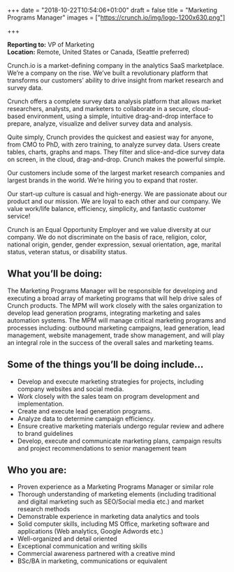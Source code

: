+++
date = "2018-10-22T10:54:06+01:00"
draft = false
title = "Marketing Programs Manager"
images = ["https://crunch.io/img/logo-1200x630.png"]

+++

**Reporting to:** VP of Marketing
<br>
**Location:** Remote, United States or Canada, (Seattle preferred)

Crunch.io is a market-defining company in the analytics SaaS marketplace. We’re a company on the rise. We’ve built a revolutionary platform that transforms our customers’ ability to drive insight from market research and survey data.

Crunch offers a complete survey data analysis platform that allows market researchers, analysts, and marketers to collaborate in a secure, cloud-based environment, using a simple, intuitive drag-and-drop interface to prepare, analyze, visualize and deliver survey data and analysis.

Quite simply, Crunch provides the quickest and easiest way for anyone, from CMO to PhD, with zero training, to analyze survey data.  Users create tables, charts, graphs and maps.  They filter and slice-and-dice survey data on screen, in the cloud, drag-and-drop.  Crunch makes the powerful simple.

Our customers include some of the largest market research companies and largest brands in the world. We’re hiring you to expand that roster.

Our start-up culture is casual and high-energy. We are passionate about our product and our mission. We are loyal to each other and our company. We value work/life balance, efficiency, simplicity, and fantastic customer service!

Crunch is an Equal Opportunity Employer and we value diversity at our company. We do not discriminate on the basis of race, religion, color, national origin, gender, gender expression, sexual orientation, age, marital status, veteran status, or disability status.

## What you’ll be doing:
The Marketing Programs Manager will be responsible for developing and executing a broad array of marketing programs that will help drive sales of Crunch products.   The MPM will work closely with the sales organization to develop lead generation programs, integrating marketing and sales automation systems.  The MPM will manage critical marketing programs and processes including: outbound marketing campaigns, lead generation, lead management, website management, trade show management, and will play an integral role in the success of the overall sales and marketing teams.

## Some of the things you’ll be doing include...
* Develop and execute marketing strategies for projects, including company websites and social media.
* Work closely with the sales team on program development and implementation.
* Create and execute lead generation programs.
* Analyze data to determine campaign efficiency.
* Ensure creative marketing materials undergo regular review and adhere to brand guidelines
* Develop, execute and communicate marketing plans, campaign results and project recommendations to senior management team

## Who you are:
* Proven experience as a Marketing Programs Manager or similar role
* Thorough understanding of marketing elements (including traditional and digital marketing such as SEO/Social media etc.) and market research methods
* Demonstrable experience in marketing data analytics and tools
* Solid computer skills, including MS Office, marketing software and applications (Web analytics, Google Adwords etc.)
* Well-organized and detail oriented
* Exceptional communication and writing skills
* Commercial awareness partnered with a creative mind
* BSc/BA in marketing, communications or equivalent
